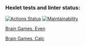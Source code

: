 ### Hexlet tests and linter status:

[![Actions Status](https://github.com/Nemial/frontend-project-44/workflows/hexlet-check/badge.svg)](https://github.com/Nemial/frontend-project-44/actions)
[![Maintainability](https://api.codeclimate.com/v1/badges/929f40bcddcba90594a8/maintainability)](https://codeclimate.com/github/Nemial/frontend-project-44/maintainability)

[Brain Games. Even](https://asciinema.org/a/AU2VfSIWPJ0Bqj4hdXgfTLfFh)

[Brain Games. Calc](https://asciinema.org/a/A0lH1A0RKeb2PRNRt8mv40vJN)
